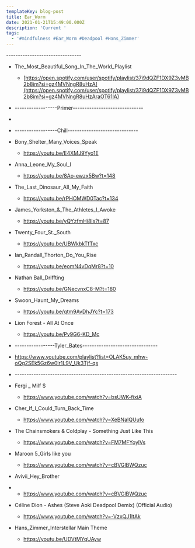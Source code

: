 ```yaml
---
templateKey: blog-post
title: Ear_Worm
date: 2021-01-21T15:49:00.000Z
description: 'Current '
tags:
  - '#mindfulness #Ear_Worm #Deadpool #Hans_Zimmer'
---
```

\--------------------------------

* The_Most_Beautiful_Song_In_The_World_Playlist
  * [https://open.spotify.com/user/spotify/playlist/37i9dQZF1DX9Z3vMB2b8im?si=gz4MVNngR8uHzA](https://open.spotify.com/user/spotify/playlist/37i9dQZF1DX9Z3vMB2b8im?si=gz4MVNngR8uHzAraOT61lA)
* \------------------Primer------------------------------
* 
* \------------------Chill------------------------------
* Bony_Shelter_Many_Voices_Speak
  * <https://youtu.be/E4XMJ9Yyo1E>
* Anna_Leone_My_Soul_I
  * <https://youtu.be/8Ao-ewzx5Bw?t=148>
* The_Last_Dinosaur_All_My_Faith
  * <https://youtu.be/rPHOMWD0Tac?t=134>
* James\_Yorkston\_&_The_Athletes_I_Awoke
  * <https://youtu.be/yQYzfmHi8Is?t=87>
* Twenty_Four_St._South
  * <https://youtu.be/UBWkbkTfTxc>
* Ian_Randall_Thorton_Do_You_Rise
  * <https://youtu.be/eomN4vDqMr8?t=10>
* Nathan Ball_Driffting
  * <https://youtu.be/GNecvnxC8-M?t=180>
* Swoon_Haunt_My_Dreams
  * <https://youtu.be/qtm9AvDhJYc?t=173>
* Lion Forest - All At Once
  * <https://youtu.be/Pv9G6-KD_Mc>
* \-----------------Tyler_Bates--------------------------------
* <https://www.youtube.com/playlist?list=OLAK5uy_mhw-oQg2SEk5Gz6w0lr1L9V_Uk3Tjf-qs>

* \---------------------------------------------------------------------
* Fergi _ Milf $
  * <https://www.youtube.com/watch?v=bsUWK-fixiA>
* Cher_If_I_Could_Turn_Back_Time
  * <https://www.youtube.com/watch?v=XeBNaIQUufo>
* The Chainsmokers & Coldplay - Something Just Like This 
  * <https://www.youtube.com/watch?v=FM7MFYoylVs>
* Maroon 5_Girls like you
  * <https://www.youtube.com/watch?v=cBVGlBWQzuc>
* Avivii_Hey_Brother
* * <https://www.youtube.com/watch?v=cBVGlBWQzuc>
* Céline Dion - Ashes (Steve Aoki Deadpool Demix) (Official Audio)
  * <https://www.youtube.com/watch?v=-VzxQJ1ltAk>
* Hans_Zimmer_Interstellar Main Theme
  * <https://youtu.be/UDVtMYqUAyw>
